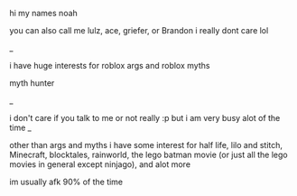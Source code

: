 hi my names noah

you can also call me lulz, ace, griefer, or Brandon i really dont care lol

_

i have huge interests for roblox args and roblox myths

myth hunter

_

i don't care if you talk to me or not really :p but i am very busy alot of the time
_

other than args and myths i have some interest for half life, lilo and stitch, Minecraft, blocktales, rainworld, the lego batman movie (or just all the lego movies in general except ninjago), and alot more

im usually afk 90% of the time


